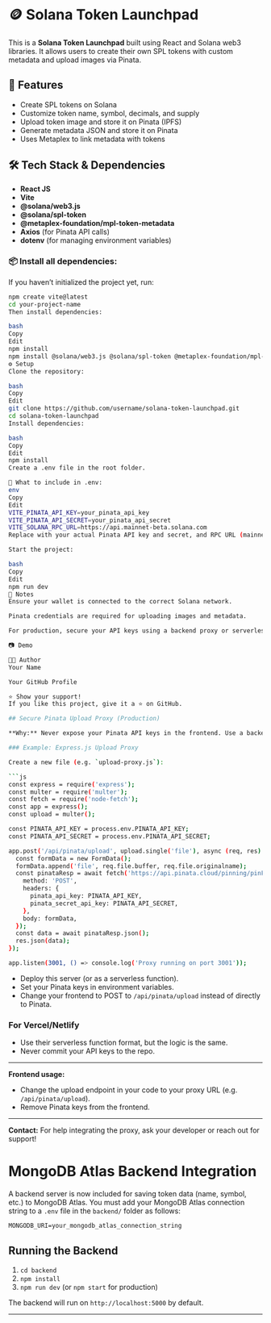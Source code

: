 # 🪙 Solana Token Launchpad

This is a **Solana Token Launchpad** built using React and Solana web3 libraries. It allows users to create their own SPL tokens with custom metadata and upload images via Pinata.

## 🚀 Features

- Create SPL tokens on Solana
- Customize token name, symbol, decimals, and supply
- Upload token image and store it on Pinata (IPFS)
- Generate metadata JSON and store it on Pinata
- Uses Metaplex to link metadata with tokens

## 🛠️ Tech Stack & Dependencies

- **React JS**
- **Vite**
- **@solana/web3.js**
- **@solana/spl-token**
- **@metaplex-foundation/mpl-token-metadata**
- **Axios** (for Pinata API calls)
- **dotenv** (for managing environment variables)

### 📦 **Install all dependencies:**

If you haven’t initialized the project yet, run:

````bash
npm create vite@latest
cd your-project-name
Then install dependencies:

bash
Copy
Edit
npm install
npm install @solana/web3.js @solana/spl-token @metaplex-foundation/mpl-token-metadata axios dotenv
⚙️ Setup
Clone the repository:

bash
Copy
Edit
git clone https://github.com/username/solana-token-launchpad.git
cd solana-token-launchpad
Install dependencies:

bash
Copy
Edit
npm install
Create a .env file in the root folder.

🔑 What to include in .env:
env
Copy
Edit
VITE_PINATA_API_KEY=your_pinata_api_key
VITE_PINATA_API_SECRET=your_pinata_api_secret
VITE_SOLANA_RPC_URL=https://api.mainnet-beta.solana.com
Replace with your actual Pinata API key and secret, and RPC URL (mainnet or devnet based on your use).

Start the project:

bash
Copy
Edit
npm run dev
📝 Notes
Ensure your wallet is connected to the correct Solana network.

Pinata credentials are required for uploading images and metadata.

For production, secure your API keys using a backend proxy or serverless function.

📷 Demo

🧑‍💻 Author
Your Name

Your GitHub Profile

⭐ Show your support!
If you like this project, give it a ⭐ on GitHub.

## Secure Pinata Upload Proxy (Production)

**Why:** Never expose your Pinata API keys in the frontend. Use a backend or serverless function to proxy uploads.

### Example: Express.js Upload Proxy

Create a new file (e.g. `upload-proxy.js`):

```js
const express = require('express');
const multer = require('multer');
const fetch = require('node-fetch');
const app = express();
const upload = multer();

const PINATA_API_KEY = process.env.PINATA_API_KEY;
const PINATA_API_SECRET = process.env.PINATA_API_SECRET;

app.post('/api/pinata/upload', upload.single('file'), async (req, res) => {
  const formData = new FormData();
  formData.append('file', req.file.buffer, req.file.originalname);
  const pinataResp = await fetch('https://api.pinata.cloud/pinning/pinFileToIPFS', {
    method: 'POST',
    headers: {
      pinata_api_key: PINATA_API_KEY,
      pinata_secret_api_key: PINATA_API_SECRET,
    },
    body: formData,
  });
  const data = await pinataResp.json();
  res.json(data);
});

app.listen(3001, () => console.log('Proxy running on port 3001'));
````

- Deploy this server (or as a serverless function).
- Set your Pinata keys in environment variables.
- Change your frontend to POST to `/api/pinata/upload` instead of directly to Pinata.

### For Vercel/Netlify

- Use their serverless function format, but the logic is the same.
- Never commit your API keys to the repo.

---

**Frontend usage:**

- Change the upload endpoint in your code to your proxy URL (e.g. `/api/pinata/upload`).
- Remove Pinata keys from the frontend.

---

**Contact:**
For help integrating the proxy, ask your developer or reach out for support!

# MongoDB Atlas Backend Integration

A backend server is now included for saving token data (name, symbol, etc.) to MongoDB Atlas. You must add your MongoDB Atlas connection string to a `.env` file in the `backend/` folder as follows:

```
MONGODB_URI=your_mongodb_atlas_connection_string
```

## Running the Backend

1. `cd backend`
2. `npm install`
3. `npm run dev` (or `npm start` for production)

The backend will run on `http://localhost:5000` by default.

---
